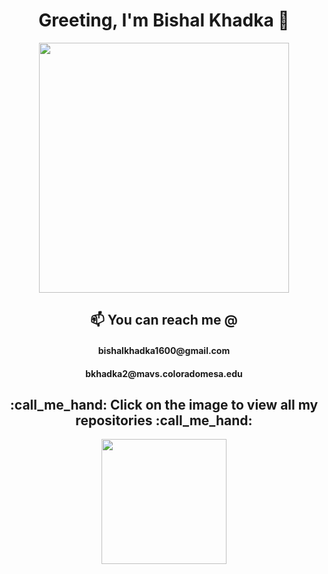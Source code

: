 <h1 align = 'center'>  Greeting, I'm Bishal Khadka 👋 </h1>
<div align='center'>
<img src = "https://www.facebook.com/photo/?fbid=3284456458287231&set=a.119253648140877" height=400 width=400>
 </div>
<h2 align='center'> 📫 You can reach me @ </h2>
  <h4 align='center'> bishalkhadka1600@gmail.com </h4>  <h4 align='center'> bkhadka2@mavs.coloradomesa.edu </h4>
  
<h2 align='center'> :call_me_hand: Click on the image to view all my repositories :call_me_hand: </h2>

  <div align='center'>
<a href = "https://github.com/bkhadka2?tab=repositories"> <img src = 'https://cdn.pixabay.com/photo/2013/07/13/09/56/nepal-156329_960_720.png' height = 200 width = 200> </a>
  </div>

